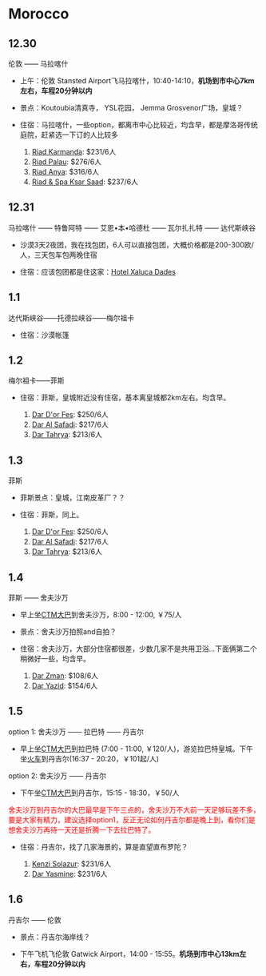 # Morocco

## 12.30

伦敦 —— 马拉喀什

- 上午：伦敦 Stansted Airport飞马拉喀什，10:40-14:10，**机场到市中心7km左右，车程20分钟以内**

- 景点：Koutoubia清真寺， YSL花园， Jemma Grosvenor广场，皇城？

- 住宿：马拉喀什，一些option，都离市中心比较近，均含早，都是摩洛哥传统庭院，赶紧选一下订的人比较多

	1. [Riad Karmanda][1]: $231/6人
	2. [Riad Palau][2]: $276/6人
	3. [Riad Anya][3]: $316/6人
	4. [Riad & Spa Ksar Saad][4]: $237/6人

## 12.31 

马拉喀什 —— 特鲁阿特 —— 艾恩•本•哈德杜 —— 瓦尔扎扎特 —— 达代斯峡谷

- 沙漠3天2夜团，我在找包团，6人可以直接包团，大概价格都是200-300欧/人，三天包车包两晚住宿

- 住宿：应该包团都是住这家：[Hotel Xaluca Dades][5]

## 1.1

达代斯峡谷——托德拉峡谷——梅尔祖卡

- 住宿：沙漠帐篷


## 1.2 

梅尔祖卡——菲斯

- 住宿：菲斯，皇城附近没有住宿，基本离皇城都2km左右。均含早。

	1. [Dar D'or Fes][6]: $250/6人
	2. [Dar Al Safadi][7]: $217/6人
	3. [Dar Tahrya][8]: $213/6人

	
## 1.3 

菲斯

- 菲斯景点：皇城，江南皮革厂？？

- 住宿：菲斯，同上。

	1. [Dar D'or Fes][6]: $250/6人
	2. [Dar Al Safadi][7]: $217/6人
	3. [Dar Tahrya][8]: $213/6人

## 1.4

菲斯 —— 舍夫沙万

- 早上坐[CTM大巴][bus]到舍夫沙万，8:00 - 12:00, ￥75/人

- 景点：舍夫沙万拍照and自拍？

- 住宿：舍夫沙万，大部分住宿都很差，少数几家不是共用卫浴...下面俩第二个稍微好一些，均含早。

	1. [Dar Zman][9]: $108/6人
	2. [Dar Yazid][10]: $154/6人

## 1.5 

option 1: 舍夫沙万 —— 拉巴特 —— 丹吉尔

- 早上坐[CTM大巴][bus2]到拉巴特 (7:00 - 11:00, ￥120/人)，游览拉巴特皇城。下午坐[火车][train]到丹吉尔(16:37 - 20:20，￥101起/人)

option 2: 舍夫沙万 —— 丹吉尔

- 下午坐[CTM大巴][bus3]到丹吉尔，15:15 - 18:30，￥50/人

<span style="color:red">舍夫沙万到丹吉尔的大巴最早是下午三点的，舍夫沙万不大前一天足够玩差不多，要是大家有精力，建议选择option1，反正无论如何丹吉尔都是晚上到，看你们是想舍夫沙万再待一天还是折腾一下去拉巴特了。</span>

- 住宿：丹吉尔，找了几家海景的，算是直望直布罗陀？

	1. [Kenzi Solazur][11]: $231/6人
	2. [Dar Yasmine][12]: $231/6人

## 1.6

丹吉尔 —— 伦敦

- 景点：丹吉尔海岸线？

- 下午飞机飞伦敦 Gatwick Airport，14:00 - 15:55。**机场到市中心13km左右，车程20分钟以内**
	
	

[1]: https://www.booking.com/hotel/ma/riad-karmanda.en-gb.html?aid=304142;label=gen173nr-1DCAEoggI46AdIM1gEaKcCiAEBmAEuuAEHyAEM2AED6AEBiAIBqAID;sid=87cd4a16be6a70b021df0eef22399e29;all_sr_blocks=36079205_90861359_2_1_0%2C36079206_90861359_2_1_0%2C36079203_90861359_2_1_0;checkin=2018-12-30;checkout=2018-12-31;dest_id=-38833;dest_type=city;dist=0;group_adults=6;group_children=0;hapos=8;highlighted_blocks=36079206_90861359_2_1_0%2C36079203_90861359_2_1_0%2C36079205_90861359_2_1_0;hpos=8;nflt=rshl%3D8%3Brshl%3D7%3Brshl%3D9%3Bpri%3D2%3Breview_score%3D80;no_rooms=3;req_adults=6;req_children=0;room1=A%2CA;room2=A%2CA;room3=A%2CA;sb_price_type=total;srepoch=1541568924;srfid=5fe9bfa3e3083dcab021809b81b414bbaae7853eX8;srpvid=0fb1274de97e00d2;type=total;ucfs=1&#hotelTmpl
[2]: https://www.booking.com/hotel/ma/riad-palau.en-gb.html?aid=304142;label=gen173nr-1DCAEoggI46AdIM1gEaKcCiAEBmAEuuAEHyAEM2AED6AEBiAIBqAID;sid=87cd4a16be6a70b021df0eef22399e29;all_sr_blocks=60713102_99742330_0_1_0%2C60713104_99742330_2_1_0%2C60713104_99742330_2_1_0;checkin=2018-12-30;checkout=2018-12-31;dest_id=-38833;dest_type=city;dist=0;group_adults=6;group_children=0;hapos=16;highlighted_blocks=60713102_99742330_0_1_0%2C60713104_99742330_2_1_0;hpos=16;nflt=rshl%3D8%3Brshl%3D7%3Brshl%3D9%3Bpri%3D2%3Breview_score%3D80;no_rooms=3;req_adults=6;req_children=0;room1=A%2CA;room2=A%2CA;room3=A%2CA;sb_price_type=total;srepoch=1541568924;srfid=5fe9bfa3e3083dcab021809b81b414bbaae7853eX16;srpvid=0fb1274de97e00d2;type=total;ucfs=1&#hotelTmpl
[3]: https://www.booking.com/hotel/ma/riad-anya.en-gb.html?aid=304142;label=gen173nr-1DCAEoggI46AdIM1gEaKcCiAEBmAEuuAEHyAEM2AED6AEBiAIBqAID;sid=87cd4a16be6a70b021df0eef22399e29;all_sr_blocks=9881508_116078625_0_41_0%2C9881504_116078625_0_41_0%2C9881507_116078625_0_41_0;checkin=2018-12-30;checkout=2018-12-31;dest_id=-38833;dest_type=city;dist=0;group_adults=6;group_children=0;hapos=7;highlighted_blocks=9881504_116078625_0_41_0%2C9881507_116078625_0_41_0%2C9881508_116078625_0_41_0;hpos=7;nflt=rshl%3D8%3Brshl%3D7%3Brshl%3D9%3Bpri%3D2%3Breview_score%3D80;no_rooms=3;req_adults=6;req_children=0;room1=A%2CA;room2=A%2CA;room3=A%2CA;sb_price_type=total;srepoch=1541568924;srfid=5fe9bfa3e3083dcab021809b81b414bbaae7853eX7;srpvid=0fb1274de97e00d2;type=total;ucfs=1&#hotelTmpl
[4]: https://www.booking.com/hotel/ma/riad-and-spa-ksar-saad.en-gb.html?aid=304142;label=gen173nr-1DCAEoggI46AdIM1gEaKcCiAEBmAEuuAEHyAEM2AED6AEBiAIBqAID;sid=87cd4a16be6a70b021df0eef22399e29;all_sr_blocks=88885012_127908954_2_41_0%2C88885005_127908954_0_41_0%2C88885015_127908954_0_41_0;checkin=2018-12-30;checkout=2018-12-31;dest_id=-38833;dest_type=city;dist=0;group_adults=6;group_children=0;hapos=3;highlighted_blocks=88885015_127908954_0_41_0%2C88885005_127908954_0_41_0%2C88885012_127908954_2_41_0;hpos=3;req_adults=6;req_children=0;room1=A%2CA;room2=A%2CA;room3=A%2CA;sb_price_type=total;srepoch=1541568762;srfid=39859648de781bce14a14b40819c62d50144636aX3;srpvid=42cc26fc363b007f;type=total;ucfs=1&#hotelTmpl
[5]: https://www.booking.com/hotel/ma/xaluca-dades.zh-cn.html?aid=376390;label=bookings-naam-1gvwAanIQSGAF2rnkEExXAS144446357450%253Apl%253Ata%253Ap1%253Ap2%253Aac%253Aap1t1%253Aneg%253Afi%253Atiaud-285284111646%253Akwd-65526620%253Alp9061056%253Ali%253Adec%253Adm;sid=87cd4a16be6a70b021df0eef22399e29;checkin=2018-12-30;checkout=2018-12-31;dest_id=-27436;dest_type=city;dist=0;group_adults=6;group_children=0;hapos=1;hpos=1;no_rooms=3;req_adults=6;req_children=0;room1=A%2CA;room2=A%2CA;room3=A%2CA;sb_price_type=total;soh=1;soldout=0%2C0;srepoch=1541569844;srfid=57ba9ad12521c1801a52ed97a10fdc789dcf188aX1;srpvid=804d29194e790032;type=total;ucfs=1&#no_availability_msg
[6]: https://www.booking.com/hotel/ma/dar-d-39-or-fes.en-gb.html?aid=304142;label=gen173nr-1DCAEoggI46AdIM1gEaKcCiAEBmAEuuAEHyAEM2AED6AEBiAIBqAID;sid=87cd4a16be6a70b021df0eef22399e29;atlas_src=sr_iw_btn;checkin=2019-01-02;checkout=2019-01-03;dist=0;group_adults=6;group_children=0;nflt=pri%3D2%3Brshl%3D9%3Brshl%3D8%3Breview_score%3D80%3B;no_rooms=3;room1=A%2CA;room2=A%2CA;room3=A%2CA;sb_price_type=total;type=total;ucfs=1&
[7]: https://www.booking.com/hotel/ma/dar-al-safadi.en-gb.html?aid=304142;label=gen173nr-1DCAEoggI46AdIM1gEaKcCiAEBmAEuuAEHyAEM2AED6AEBiAIBqAID;sid=87cd4a16be6a70b021df0eef22399e29;atlas_src=sr_iw_btn;checkin=2019-01-02;checkout=2019-01-03;dist=0;group_adults=6;group_children=0;nflt=pri%3D2%3Brshl%3D9%3Brshl%3D8%3Breview_score%3D80%3B;no_rooms=3;room1=A%2CA;room2=A%2CA;room3=A%2CA;sb_price_type=total;type=total;ucfs=1&
[8]: https://www.booking.com/hotel/ma/dar-tahrya.en-gb.html?aid=304142;label=gen173nr-1DCAEoggI46AdIM1gEaKcCiAEBmAEuuAEHyAEM2AED6AEBiAIBqAID;sid=87cd4a16be6a70b021df0eef22399e29;atlas_src=sr_iw_btn;checkin=2019-01-02;checkout=2019-01-03;dist=0;group_adults=6;group_children=0;nflt=pri%3D2%3Brshl%3D9%3Brshl%3D8%3Breview_score%3D80%3B;no_rooms=3;room1=A%2CA;room2=A%2CA;room3=A%2CA;sb_price_type=total;type=total;ucfs=1&
[9]: https://www.booking.com/hotel/ma/darzman.en-gb.html?aid=304142;label=gen173nr-1DCAEoggI46AdIM1gEaKcCiAEBmAEuuAEHyAEM2AED6AEBiAIBqAID;sid=87cd4a16be6a70b021df0eef22399e29;atlas_src=sr_iw_btn;checkin=2019-01-03;checkout=2019-01-04;dist=0;group_adults=6;group_children=0;nflt=pri%3D1%3Brshl%3D9%3Brshl%3D8%3B;no_rooms=3;room1=A%2CA;room2=A%2CA;room3=A%2CA;sb_price_type=total;type=total;ucfs=1&
[10]: https://www.booking.com/hotel/ma/dar-yazid-chefchaouene.en-gb.html?aid=304142;label=gen173nr-1DCAEoggI46AdIM1gEaKcCiAEBmAEuuAEHyAEM2AED6AEBiAIBqAID;sid=87cd4a16be6a70b021df0eef22399e29;atlas_src=sr_iw_btn;checkin=2019-01-03;checkout=2019-01-04;dist=0;group_adults=6;group_children=0;nflt=pri%3D1%3Brshl%3D9%3Brshl%3D8%3B;no_rooms=3;room1=A%2CA;room2=A%2CA;room3=A%2CA;sb_price_type=total;type=total;ucfs=1&
[11]: https://www.booking.com/hotel/ma/husa-solazur-business-spa.en-gb.html?aid=304142;label=gen173nr-1DCAEoggI46AdIM1gEaKcCiAEBmAEuuAEHyAEM2AED6AEBiAIBqAID;sid=87cd4a16be6a70b021df0eef22399e29;atlas_src=sr_iw_btn;checkin=2019-01-05;checkout=2019-01-06;dist=0;group_adults=6;group_children=0;nflt=pri%3D2%3B;no_rooms=3;room1=A%2CA;room2=A%2CA;room3=A%2CA;sb_price_type=total;type=total;ucfs=1&
[12]: https://www.booking.com/hotel/ma/dar-yasmine-tanger.en-gb.html?aid=304142;label=gen173nr-1DCAEoggI46AdIM1gEaKcCiAEBmAEuuAEHyAEM2AED6AEBiAIBqAID;sid=87cd4a16be6a70b021df0eef22399e29;atlas_src=sr_iw_btn;checkin=2019-01-05;checkout=2019-01-06;dist=0;group_adults=6;group_children=0;nflt=pri%3D2%3B;no_rooms=3;room1=A%2CA;room2=A%2CA;room3=A%2CA;sb_price_type=total;type=total;ucfs=1&
[bus]: https://www.mafengwo.cn/sales/2179157.html
[bus2]: https://www.mafengwo.cn/sales/2214948.html
[bus3]: https://www.mafengwo.cn/sales/2211771.html
[train]: https://www.mafengwo.cn/sales/2627943.html
